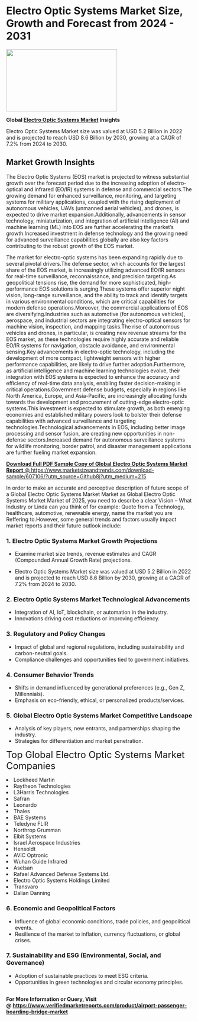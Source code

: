<H1>Electro Optic Systems Market Size, Growth and Forecast from 2024 - 2031</H1><img class="aligncenter size-medium wp-image-584254" src="https://thirdeyenews.in/wp-content/uploads/2024/09/Global-Market-Research-300x168.jpeg" alt="" width="300" height="168" /><p><strong>Global&nbsp;<a href="https://www.marketsizeandtrends.com/download-sample/607106/?utm_source=Github8j?utm_medium=215">Electro Optic Systems Market</a> Insights</strong></p><p>Electro Optic Systems Market size was valued at USD 5.2 Billion in 2022 and is projected to reach USD 8.6 Billion by 2030, growing at a CAGR of 7.2% from 2024 to 2030.</p><p><h2>Market Growth Insights</h2> <p>The Electro Optic Systems (EOS) market is projected to witness substantial growth over the forecast period due to the increasing adoption of electro-optical and infrared (EO/IR) systems in defense and commercial sectors.The growing demand for enhanced surveillance, monitoring, and targeting systems for military applications, coupled with the rising deployment of autonomous vehicles, UAVs (unmanned aerial vehicles), and drones, is expected to drive market expansion.Additionally, advancements in sensor technology, miniaturization, and integration of artificial intelligence (AI) and machine learning (ML) into EOS are further accelerating the market’s growth.Increased investment in defense technology and the growing need for advanced surveillance capabilities globally are also key factors contributing to the robust growth of the EOS market.</p> <p><a href="#"></a></p> <p>The market for electro-optic systems has been expanding rapidly due to several pivotal drivers.The defense sector, which accounts for the largest share of the EOS market, is increasingly utilizing advanced EO/IR sensors for real-time surveillance, reconnaissance, and precision targeting.As geopolitical tensions rise, the demand for more sophisticated, high-performance EOS solutions is surging.These systems offer superior night vision, long-range surveillance, and the ability to track and identify targets in various environmental conditions, which are critical capabilities for modern defense operations.Moreover, the commercial applications of EOS are diversifying.Industries such as automotive (for autonomous vehicles), aerospace, and industrial sectors are integrating electro-optical sensors for machine vision, inspection, and mapping tasks.The rise of autonomous vehicles and drones, in particular, is creating new revenue streams for the EOS market, as these technologies require highly accurate and reliable EO/IR systems for navigation, obstacle avoidance, and environmental sensing.Key advancements in electro-optic technology, including the development of more compact, lightweight sensors with higher performance capabilities, are likely to drive further adoption.Furthermore, as artificial intelligence and machine learning technologies evolve, their integration with EOS systems is expected to enhance the accuracy and efficiency of real-time data analysis, enabling faster decision-making in critical operations.Government defense budgets, especially in regions like North America, Europe, and Asia-Pacific, are increasingly allocating funds towards the development and procurement of cutting-edge electro-optic systems.This investment is expected to stimulate growth, as both emerging economies and established military powers look to bolster their defense capabilities with advanced surveillance and targeting technologies.Technological advancements in EOS, including better image processing and sensor fusion, are creating new opportunities in non-defense sectors.Increased demand for autonomous surveillance systems for wildlife monitoring, border patrol, and disaster management applications are further fueling market expansion.</p> <p><a href="#"></p><p><span class=""><strong>Download Full PDF Sample Copy of Global Electro Optic Systems Market Report</strong> @ <a href="https://www.marketsizeandtrends.com/download-sample/607106/?utm_source=Github8j?utm_medium=215" target="_blank">https://www.marketsizeandtrends.com/download-sample/607106/?utm_source=Github8j?utm_medium=215</a></span></p><p>In order to make an accurate and perceptive description of future scope of a Global&nbsp;Electro Optic Systems Market Market as Global&nbsp;Electro Optic Systems Market Market of 2025, you need to describe a clear Vision &ndash; What Industry or Linda can you think of for example: Quote from a Technology, healthcare, automotive, renewable energy, name the market you are Reffering to.However, some general trends and factors usually impact market reports and their future outlook include:</p><h3>1.&nbsp;<strong>Electro Optic Systems Market Growth Projections</strong></h3><ul><li>Examine market size trends, revenue estimates and CAGR (Compounded Annual Growth Rate) projections.</li><li><p>Electro Optic Systems Market size was valued at USD 5.2 Billion in 2022 and is projected to reach USD 8.6 Billion by 2030, growing at a CAGR of 7.2% from 2024 to 2030.</p></li></ul><h3>2.&nbsp;<strong>Electro Optic Systems Market Technological Advancements</strong></h3><ul><li>Integration of AI, IoT, blockchain, or automation in the industry.</li><li>Innovations driving cost reductions or improving efficiency.</li></ul><h3>3.&nbsp;<strong>Regulatory and Policy Changes</strong></h3><ul><li>Impact of global and regional regulations, including sustainability and carbon-neutral goals.</li><li>Compliance challenges and opportunities tied to government initiatives.</li></ul><h3>4.&nbsp;<strong>Consumer Behavior Trends</strong></h3><ul><li>Shifts in demand influenced by generational preferences (e.g., Gen Z, Millennials).</li><li>Emphasis on eco-friendly, ethical, or personalized products/services.</li></ul><h3>5.&nbsp;<strong>Global Electro Optic Systems Market Competitive Landscape</strong></h3><ul><li>Analysis of key players, new entrants, and partnerships shaping the industry.</li><li>Strategies for differentiation and market penetration.</li></ul><p data-pm-slice="1 1 []"><span style="color: inherit; font-family: inherit; font-size: 25px;">Top Global Electro Optic Systems Market Companies</span></p><div class="" data-test-id=""><p><li>Lockheed Martin</li><li> Raytheon Technologies</li><li> L3Harris Technologies</li><li> Safran</li><li> Leonardo</li><li> Thales</li><li> BAE Systems</li><li> Teledyne FLIR</li><li> Northrop Grumman</li><li> Elbit Systems</li><li> Israel Aerospace Industries</li><li> Hensoldt</li><li> AVIC Optronic</li><li> Wuhan Guide Infrared</li><li> Aselsan</li><li> Rafael Advanced Defense Systems Ltd.</li><li> Electro Optic Systems Holdings Limited</li><li> Transvaro</li><li> Dalian Danning</li></p></div><h3>6.&nbsp;<strong>Economic and Geopolitical Factors</strong></h3><ul><li>Influence of global economic conditions, trade policies, and geopolitical events.</li><li>Resilience of the market to inflation, currency fluctuations, or global crises.</li></ul><h3>7.&nbsp;<strong>Sustainability and ESG (Environmental, Social, and Governance)</strong></h3><ul><li>Adoption of sustainable practices to meet ESG criteria.</li><li>Opportunities in green technologies and circular economy principles.</li></ul><h2><strong style="font-size: 14px;">For More Information or Query, Visit @&nbsp;</strong><a style="background-color: #ffffff; font-size: 14px;" href="https://www.marketsizeandtrends.com/report/electro-optic-systems-market/" target="_blank">https://www.verifiedmarketreports.com/product/airport-passenger-boarding-bridge-market</a></h2>